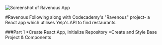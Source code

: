 ![Screenshot of Ravenous App](https://i.imgur.com/BSvnHpd.png)

#Ravenous
Following along with Codecademy's "Ravenous" project- a React app which utilises Yelp's API to find restaurants.

###Part 1
*Create React App, Initialize Repository
*Create and Style Base Project & Components
